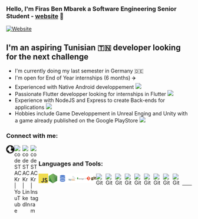 ### Hello, I'm Firas Ben Mbarek a Software Engineering Senior Student - [website] 👋
[![Website](https://img.shields.io/website?label=codeSTACKr.com&style=for-the-badge&url=https%3A%2F%2Fcodestackr.com)](https://www.firasbenmbarek.me/)

## I'm an aspiring Tunisian 🇹🇳 developer looking for the next challenge 
- I'm currently doing my last semester in Germany 🇩🇪
- I'm open for End of Year internships (6 months) ✈️
- Experienced with Native Android developpement <img width="22px" src="https://emojis.slackmojis.com/emojis/images/1493026598/2124/android.png?1493026598" />
- Passionate Flutter developper looking for internships in Flutter  <img width="30px" src="https://res-1.cloudinary.com/crunchbase-production/image/upload/c_lpad,h_256,w_256,f_auto,q_auto:eco/oqi2yrjph98suztrunye" />
- Experience with NodeJS and Express to create Back-ends for applications  <img width="30px" src="https://cdn.iconscout.com/icon/free/png-256/nodejs-226032.png" />
- Hobbies include Game Developpement in Unreal Enging and Unity with a game already published on the Google PlayStore  <img width="22px" src="https://cdn.iconscout.com/icon/free/png-256/google-play-store-2038773-1721660.png" />

### Connect with me:

[<img align="left" alt="Firasbenmbarek.com" width="22px" src="https://raw.githubusercontent.com/iconic/open-iconic/master/svg/globe.svg" />][website]
[<img align="left" alt="codeSTACKr | YouTube" width="22px" src="https://cdn.jsdelivr.net/npm/simple-icons@v3/icons/youtube.svg" />][youtube]
[<img align="left" alt="codeSTACKr | LinkedIn" width="22px" src="https://cdn.jsdelivr.net/npm/simple-icons@v3/icons/linkedin.svg" />][linkedin]
[<img align="left" alt="codeSTACKr | Instagram" width="22px" src="https://cdn.jsdelivr.net/npm/simple-icons@v3/icons/instagram.svg" />][instagram]

<br />

### Languages and Tools:

<img align="left" alt="JavaScript" width="26px" src="https://raw.githubusercontent.com/github/explore/80688e429a7d4ef2fca1e82350fe8e3517d3494d/topics/javascript/javascript.png" />
<img align="left" alt="Node.js" width="26px" src="https://raw.githubusercontent.com/github/explore/80688e429a7d4ef2fca1e82350fe8e3517d3494d/topics/nodejs/nodejs.png" />
<img align="left" alt="SQL" width="26px" src="https://raw.githubusercontent.com/github/explore/80688e429a7d4ef2fca1e82350fe8e3517d3494d/topics/sql/sql.png" />
<img align="left" alt="MySQL" width="26px" src="https://raw.githubusercontent.com/github/explore/80688e429a7d4ef2fca1e82350fe8e3517d3494d/topics/mysql/mysql.png" />
<img align="left" alt="MongoDB" width="26px" src="https://raw.githubusercontent.com/github/explore/80688e429a7d4ef2fca1e82350fe8e3517d3494d/topics/mongodb/mongodb.png" />
<img align="left" alt="Git" width="26px" src="https://raw.githubusercontent.com/github/explore/80688e429a7d4ef2fca1e82350fe8e3517d3494d/topics/git/git.png" />
<img align="left" alt="Git" width="26px" src="https://emojis.slackmojis.com/emojis/images/1493026598/2124/android.png?1493026598" />
<img align="left" alt="Git" width="26px" src="https://res-1.cloudinary.com/crunchbase-production/image/upload/c_lpad,h_256,w_256,f_auto,q_auto:eco/oqi2yrjph98suztrunye" />
<img align="left" alt="Git" width="26px" src="https://cdn.iconscout.com/icon/free/png-256/nodejs-226032.png" />
<img align="left" alt="Git" width="26px" src="https://upload.wikimedia.org/wikipedia/commons/thumb/c/c3/Python-logo-notext.svg/2000px-Python-logo-notext.svg.png" />

<img align="left" alt="Git" width="26px" src="https://upload.wikimedia.org/wikipedia/commons/thumb/1/19/Unity_Technologies_logo.svg/1280px-Unity_Technologies_logo.svg.png" />
<img align="left" alt="Git" width="26px" src="https://upload.wikimedia.org/wikipedia/commons/thumb/0/0c/Unreal_Engine_4_logo_and_wordmark.svg/1200px-Unreal_Engine_4_logo_and_wordmark.svg.png" />
<img align="left" alt="Git" width="26px" src="https://cdn.worldvectorlogo.com/logos/swift-logo-with-text.svg" />
<img align="left" alt="Git" width="26px" src="https://logos-download.com/wp-content/uploads/2016/10/Java_logo_icon.png" />
<img align="left" alt="Git" width="26px" src="https://dart.dev/assets/shared/dart-logo-for-shares.png?2" />

<br />

---

[website]: https://www.firasbenmbarek.me/
[youtube]: https://www.youtube.com/channel/UCf923BqySgbg4Birsubmwxg/
[instagram]: https://www.instagram.com/firas_megu/
[linkedin]: https://www.linkedin.com/in/bmfirask/